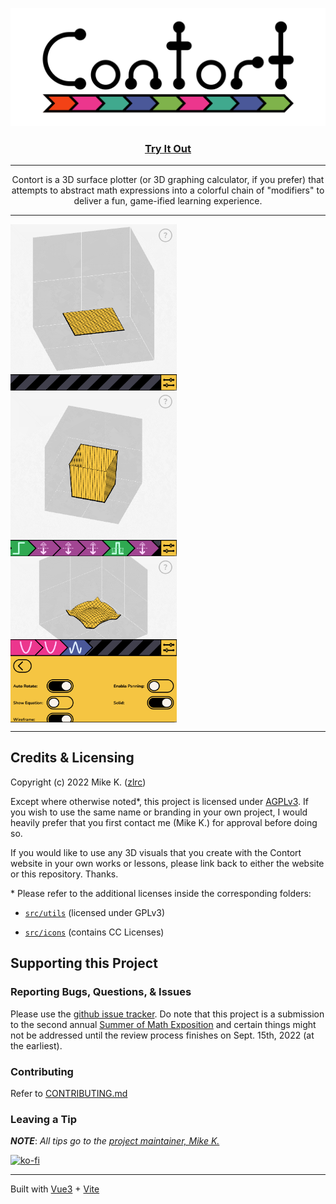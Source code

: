 <p align="center">
  <img src="public/images/logo.svg" alt="Contort Logo" width="800px" />
</p>
<h3 align="center">  
  <a href="https://contort-plotter.pages.dev/">Try It Out</a>
</h3>

---

<p align="center">
Contort is a 3D surface plotter (or 3D graphing calculator, if you prefer) that attempts to abstract math expressions into a colorful chain of "modifiers" to deliver a fun, game-ified learning experience.
</p>

---

<p float="left" align="middle" style="display: flex; flex-wrap: wrap;">
  <img align="top" src="public/images/demo1.gif" width="265.6px" alt="A demonstration showing the surface plot for x-squared plus y-squared." />
  <img align="top" src="public/images/demo2.gif" width="265.6px" alt="A slowly rotating surface plot of a hollow box with no top." /> 
  <img align="top" src="public/images/demo3.gif" width="265.6px" alt="A demonstration of options found inside the configuration menu." />
</p>

---

Credits & Licensing
---
Copyright (c) 2022 Mike K. ([zlrc](https://github.com/zlrc))

Except where otherwise noted\*, this project is licensed under [AGPLv3](COPYING). If you wish to use the same name or branding in your own project, I would heavily prefer that you first contact me (Mike K.) for approval before doing so.

If you would like to use any 3D visuals that you create with the Contort website in your own works or lessons, please link back to either the website or this repository. Thanks.

\* Please refer to the additional licenses inside the corresponding folders:

- <a href="/src/utils">`src/utils`</a> (licensed under GPLv3)

- <a href="/src/icons">`src/icons`</a> (contains CC Licenses)


Supporting this Project
---

### Reporting Bugs, Questions, & Issues
Please use the [github issue tracker](https://github.com/zlrc/contort-plotter/issues). Do note that this project is a submission to the second annual [Summer of Math Exposition](https://www.youtube.com/watch?v=hZuYICAEN9Y) and certain things might not be addressed until the review process finishes on Sept. 15th, 2022 (at the earliest).

### Contributing
Refer to [CONTRIBUTING.md](CONTRIBUTING.md)

### Leaving a Tip
***NOTE***: *All tips go to the [project maintainer, Mike K.](https://github.com/zlrc)*

[![ko-fi](https://ko-fi.com/img/githubbutton_sm.svg)](https://ko-fi.com/A0A75O6SL)

---
Built with [Vue3](https://vuejs.org/) + [Vite](https://vitejs.dev/)
